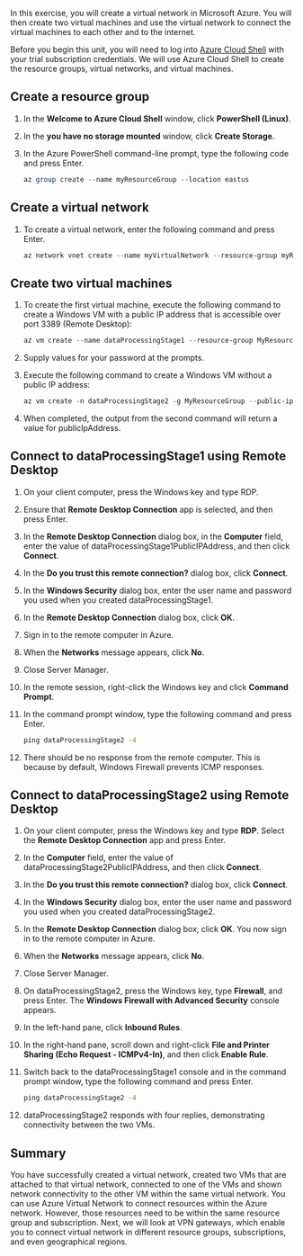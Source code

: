 In this exercise, you will create a virtual network in Microsoft Azure. You will then create two virtual machines and use the virtual network to connect the virtual machines to each other and to the internet.

Before you begin this unit, you will need to log into [Azure Cloud Shell](https://shell.azure.com) with your trial subscription credentials. We will use Azure Cloud Shell to create the resource groups, virtual networks, and virtual machines.

## Create a resource group

1. In the **Welcome to Azure Cloud Shell** window, click **PowerShell (Linux)**.

1. In the **you have no storage mounted** window, click **Create Storage**.

1. In the Azure PowerShell command-line prompt, type the following code and press Enter.

    ```PowerShell
    az group create --name myResourceGroup --location eastus
    ```

## Create a virtual network

1. To create a virtual network, enter the following command and press Enter.

    ```PowerShell
    az network vnet create --name myVirtualNetwork --resource-group myResourceGroup --subnet-name default
    ```

## Create two virtual machines

1. To create the first virtual machine, execute the following command to create a Windows VM with a public IP address that is accessible over port 3389 (Remote Desktop):

    ``` PowerShell
    az vm create --name dataProcessingStage1 --resource-group MyResourceGroup --admin-username "DataAdmin"--image Win2016Datacenter
    ```

1. Supply values for your password at the prompts.

1. Execute the following command to create a Windows VM without a public IP address:

    ```PowerShell
    az vm create -n dataProcessingStage2 -g MyResourceGroup --public-ip-address '' --admin-username "DataAdmin"--image Win2016Datacenter
    ```

1. When completed, the output from the second command will return a value for publicIpAddress.

## Connect to dataProcessingStage1 using Remote Desktop

1. On your client computer, press the Windows key and type RDP.

1. Ensure that **Remote Desktop Connection** app is selected, and then press Enter.

1. In the **Remote Desktop Connection** dialog box, in the **Computer** field, enter the value of dataProcessingStage1PublicIPAddress, and then click **Connect**.

1. In the **Do you trust this remote connection?** dialog box, click **Connect**.

1. In the **Windows Security** dialog box, enter the user name and password you used when you created dataProcessingStage1.

1. In the **Remote Desktop Connection** dialog box, click **OK**.

1. Sign in to the remote computer in Azure.

1. When the **Networks** message appears, click **No**.

1. Close Server Manager.

1. In the remote session, right-click the Windows key and click **Command Prompt**.

1. In the command prompt window, type the following command and press Enter.

    ```cmd
    ping dataProcessingStage2 -4
    ```

1. There should be no response from the remote computer. This is because by default, Windows Firewall prevents ICMP responses.

## Connect to dataProcessingStage2 using Remote Desktop

1. On your client computer, press the Windows key and type **RDP**. Select the **Remote Desktop Connection** app and press Enter.

1. In the **Computer** field, enter the value of dataProcessingStage2PublicIPAddress, and then click **Connect**.

1. In the **Do you trust this remote connection?** dialog box, click **Connect**.

1. In the **Windows Security** dialog box, enter the user name and password you used when you created dataProcessingStage2.

1. In the **Remote Desktop Connection** dialog box, click **OK**. You now sign in to the remote computer in Azure.

1. When the **Networks** message appears, click **No**.

1. Close Server Manager.

1. On dataProcessingStage2, press the Windows key, type **Firewall**, and press Enter. The **Windows Firewall with Advanced Security** console appears.

1. In the left-hand pane, click **Inbound Rules**.

1. In the right-hand pane, scroll down and right-click **File and Printer Sharing (Echo Request - ICMPv4-In)**, and then click **Enable Rule**.

1. Switch back to the dataProcessingStage1 console and in the command prompt window, type the following command and press Enter.

    ```cmd
    ping dataProcessingStage2 -4
    ```

1. dataProcessingStage2 responds with four replies, demonstrating connectivity between the two VMs.

## Summary

You have successfully created a virtual network, created two VMs that are attached to that virtual network, connected to one of the VMs and shown network connectivity to the other VM within the same virtual network. You can use Azure Virtual Network to connect resources within the Azure network. However, those resources need to be within the same resource group and subscription. Next, we will look at VPN gateways, which enable you to connect virtual network in different resource groups, subscriptions, and even geographical regions.
